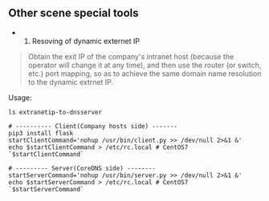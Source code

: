 ## Other scene special tools

- 1. Resoving of dynamic externet IP

> Obtain the exit IP of the company's intranet host (because the operator will change it at any time), and then use the router (or switch, etc.) port mapping, so as to achieve the same domain name resolution to the dynamic extrnet IP.

Usage:
```
ls extranetip-to-dnsserver

# ---------- Client(Company hosts side) -------
pip3 install flask
startClientCommand='nohup /usr/bin/client.py >> /dev/null 2>&1 &'
echo $startClientCommand > /etc/rc.local # CentOS7
`$startClientCommand`

# --------- Server(CoreDNS side) --------
startServerCommand='nohup /usr/bin/server.py >> /dev/null 2>&1 &'
echo $startServerCommand > /etc/rc.local # CentOS7
`$startServerCommand`
```
